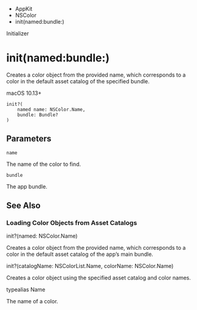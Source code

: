 

- AppKit
- NSColor
-  init(named:bundle:) 

Initializer

# init(named:bundle:)

Creates a color object from the provided name, which corresponds to a color in the default asset catalog of the specified bundle.

macOS 10.13+

``` source
init?(
    named name: NSColor.Name,
    bundle: Bundle?
)
```

## Parameters 

`name`  

The name of the color to find.

`bundle`  

The app bundle.

## See Also

### Loading Color Objects from Asset Catalogs

init?(named: NSColor.Name)

Creates a color object from the provided name, which corresponds to a color in the default asset catalog of the app’s main bundle.

init?(catalogName: NSColorList.Name, colorName: NSColor.Name)

Creates a color object using the specified asset catalog and color names.

typealias Name

The name of a color.

